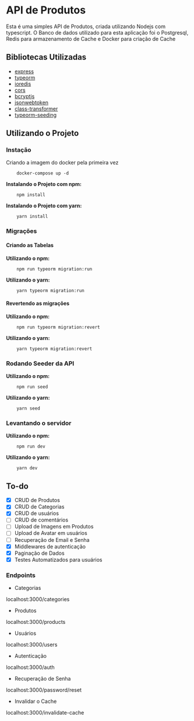 # API de Produtos

Esta é uma simples API de Produtos, criada utilizando Nodejs com typescript. O Banco de dados utilizado para esta aplicação foi o Postgresql, Redis para armazenamento de Cache e 
Docker para criação de Cache


## Bibliotecas Utilizadas

- [express](https://www.npmjs.com/package/express)
- [typeorm](https://www.npmjs.com/package/typeorm)
- [ioredis](https://www.npmjs.com/package/ioredis)
- [cors](https://www.npmjs.com/package/cors)
- [bcryptjs](https://www.npmjs.com/package/bcryptjs)
- [jsonwebtoken](https://www.npmjs.com/package/jsonwebtoken)
- [class-transformer](https://www.npmjs.com/package/class-transformer)
- [typeorm-seeding](https://www.npmjs.com/package/typeorm-seeding)

## Utilizando o Projeto

### Instação

Criando a imagem do docker pela primeira vez

```
    docker-compose up -d
```

<b>Instalando o Projeto com npm:</b>

```
    npm install
```
<b>Instalando o Projeto com yarn:</b>

```
    yarn install
```

### Migrações

#### Criando as Tabelas

<b>Utilizando o npm:</b>

```
    npm run typeorm migration:run
```
<b>Utilizando o yarn:</b>

```
    yarn typeorm migration:run
```

#### Revertendo as migrações

<b>Utilizando o npm:</b>

```
    npm run typeorm migration:revert
```
<b>Utilizando o yarn:</b>

```
    yarn typeorm migration:revert
```

### Rodando Seeder da API

<b>Utilizando o npm:</b>

```
    npm run seed
```
<b>Utilizando o yarn:</b>

```
    yarn seed
```

### Levantando o servidor

<b>Utilizando o npm:</b>

```
    npm run dev
```
<b>Utilizando o yarn:</b>

```
    yarn dev
```


## To-do

- [x] CRUD de Produtos
- [x] CRUD de Categorias
- [x] CRUD de usuários
- [ ] CRUD de comentários
- [ ] Upload de Imagens em Produtos
- [ ] Upload de Avatar em usuários
- [ ] Recuperação de Email e Senha
- [x] Middlewares de autenticação
- [x] Paginação de Dados
- [x] Testes Automatizados para usuários

### Endpoints

* Categorias

localhost:3000/categories

* Produtos

localhost:3000/products

* Usuários

localhost:3000/users

* Autenticação

localhost:3000/auth

* Recuperação de Senha

localhost:3000/password/reset

* Invalidar o Cache

localhost:3000/invalidate-cache
